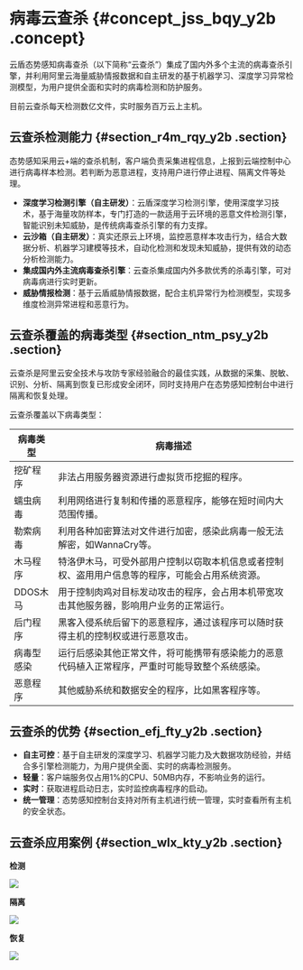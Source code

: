 # 病毒云查杀 {#concept_jss_bqy_y2b .concept}

云盾态势感知病毒查杀（以下简称“云查杀”）集成了国内外多个主流的病毒查杀引擎，并利用阿里云海量威胁情报数据和自主研发的基于机器学习、深度学习异常检测模型，为用户提供全面和实时的病毒检测和防护服务。

目前云查杀每天检测数亿文件，实时服务百万云上主机。

## 云查杀检测能力 {#section_r4m_rqy_y2b .section}

态势感知采用云+端的查杀机制，客户端负责采集进程信息，上报到云端控制中心进行病毒样本检测。若判断为恶意进程，支持用户进行停止进程、隔离文件等处理。

-   **深度学习检测引擎（自主研发）**：云盾深度学习检测引擎，使用深度学习技术，基于海量攻防样本，专门打造的一款适用于云环境的恶意文件检测引擎，智能识别未知威胁，是传统病毒查杀引擎的有力支撑。
-   **云沙箱（自主研发）**：真实还原云上环境，监控恶意样本攻击行为，结合大数据分析、机器学习建模等技术，自动化检测和发现未知威胁，提供有效的动态分析检测能力。
-   **集成国内外主流病毒查杀引擎**：云查杀集成国内外多款优秀的杀毒引擎，可对病毒病进行实时更新。
-   **威胁情报检测**：基于云盾威胁情报数据，配合主机异常行为检测模型，实现多维度检测异常进程和恶意行为。

## 云查杀覆盖的病毒类型 {#section_ntm_psy_y2b .section}

云查杀是阿里云安全技术与攻防专家经验融合的最佳实践，从数据的采集、脱敏、识别、分析、隔离到恢复已形成安全闭环，同时支持用户在态势感知控制台中进行隔离和恢复处理。

云查杀覆盖以下病毒类型：

|病毒类型|病毒描述|
|----|----|
|挖矿程序|非法占用服务器资源进行虚拟货币挖掘的程序。|
|蠕虫病毒|利用网络进行复制和传播的恶意程序，能够在短时间内大范围传播。|
|勒索病毒|利用各种加密算法对文件进行加密，感染此病毒一般无法解密，如WannaCry等。|
|木马程序|特洛伊木马，可受外部用户控制以窃取本机信息或者控制权、盗用用户信息等的程序，可能会占用系统资源。|
|DDOS木马|用于控制肉鸡对目标发动攻击的程序，会占用本机带宽攻击其他服务器，影响用户业务的正常运行。|
|后门程序|黑客入侵系统后留下的恶意程序，通过该程序可以随时获得主机的控制权或进行恶意攻击。|
|病毒型感染|运行后感染其他正常文件，将可能携带有感染能力的恶意代码植入正常程序，严重时可能导致整个系统感染。|
|恶意程序|其他威胁系统和数据安全的程序，比如黑客程序等。|

## 云查杀的优势 {#section_efj_fty_y2b .section}

-   **自主可控**：基于自主研发的深度学习、机器学习能力及大数据攻防经验，并结合多引擎检测能力，为用户提供全面、实时的病毒检测服务。
-   **轻量**：客户端服务仅占用1%的CPU、50MB内存，不影响业务的运行。
-   **实时**：获取进程启动日志，实时监控病毒程序的启动。
-   **统一管理**：态势感知控制台支持对所有主机进行统一管理，实时查看所有主机的安全状态。

## 云查杀应用案例 {#section_wlx_kty_y2b .section}

**检测**

![](http://static-aliyun-doc.oss-cn-hangzhou.aliyuncs.com/assets/img/18946/154771609910818_zh-CN.png)

**隔离**

![](http://static-aliyun-doc.oss-cn-hangzhou.aliyuncs.com/assets/img/18946/154771610010819_zh-CN.png)

**恢复**

![](http://static-aliyun-doc.oss-cn-hangzhou.aliyuncs.com/assets/img/18946/154771610010820_zh-CN.png)

